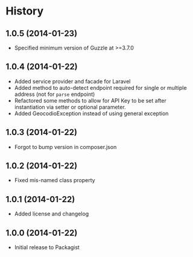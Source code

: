 History
=======

1.0.5 (2014-01-23)
------------------
* Specified minimum version of Guzzle at >=3.7.0

1.0.4 (2014-01-22)
------------------
* Added service provider and facade for Laravel
* Added method to auto-detect endpoint required for single or multiple address (not for `parse` endpoint)
* Refactored some methods to allow for API Key to be set after instantiation via setter or optional parameter.
* Added GeocodioException instead of using general exception

1.0.3 (2014-01-22)
------------------
* Forgot to bump version in composer.json

1.0.2 (2014-01-22)
------------------
* Fixed mis-named class property

1.0.1 (2014-01-22)
------------------
* Added license and changelog

1.0.0 (2014-01-22)
------------------

* Initial release to Packagist